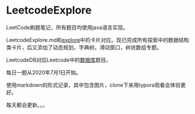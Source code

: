 # LeetcodeExplore

LeetCode刷题笔记，所有题目均使用java语言实现。

LeetcodeExplore.md和[explore](https://leetcode-cn.com/explore/)中的卡片对应。现已完成所有探索中的数据结构类卡片，后又添加了动态规划，字典树，滑动窗口，树状数组专题。

LeetcodeDB对应Leetcode中的[数据库](https://leetcode-cn.com/problemset/database/)题目。

每日一题从2020年7月1日开始。

使用markdown的形式记录，其中包含图片，clone下来用typora观看会体验更好。

每天都会更新。。。

